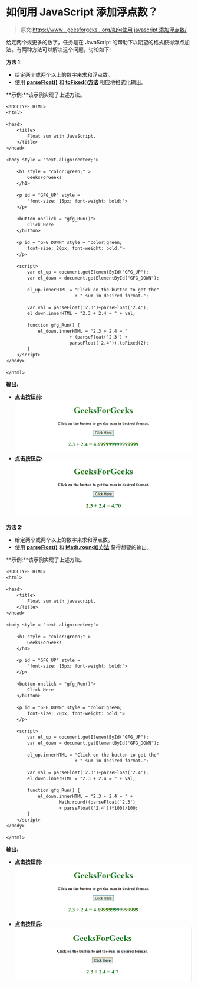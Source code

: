# 如何用 JavaScript 添加浮点数？

> 原文:[https://www . geesforgeks . org/如何使用 javascript 添加浮点数/](https://www.geeksforgeeks.org/how-to-add-float-numbers-using-javascript/)

给定两个或更多的数字，任务是在 JavaScript 的帮助下以期望的格式获得浮点加法。有两种方法可以解决这个问题，讨论如下:

**方法 1:**

*   给定两个或两个以上的数字来求和浮点数。
*   使用 **[parseFloat()](https://www.geeksforgeeks.org/javascript-parsefloat-with-examples/)** 和 **[toFixed()方法](https://www.geeksforgeeks.org/javascript-tofixed-function/)** 相应地格式化输出。

**示例:**该示例实现了上述方法。

```
<!DOCTYPE HTML> 
<html> 

<head> 
    <title> 
        Float sum with JavaScript.
    </title>
</head> 

<body style = "text-align:center;"> 

    <h1 style = "color:green;" > 
        GeeksForGeeks 
    </h1>

    <p id = "GFG_UP" style =
        "font-size: 15px; font-weight: bold;">
    </p>

    <button onclick = "gfg_Run()"> 
        Click Here
    </button>

    <p id = "GFG_DOWN" style = "color:green;
        font-size: 20px; font-weight: bold;">
    </p>

    <script>
        var el_up = document.getElementById("GFG_UP");
        var el_down = document.getElementById("GFG_DOWN");

        el_up.innerHTML = "Click on the button to get the"
                          + " sum in desired format.";

        var val = parseFloat('2.3')+parseFloat('2.4');
        el_down.innerHTML = "2.3 + 2.4 = " + val;

        function gfg_Run() {
            el_down.innerHTML = "2.3 + 2.4 = " 
                        + (parseFloat('2.3') + 
                        parseFloat('2.4')).toFixed(2);
        } 
    </script> 
</body> 

</html>
```

**输出:**

*   **点击按钮前:**
    ![](img/48b647b090cfce0b76782982b4622200.png)
*   **点击按钮后:**
    ![](img/b4564826607da4ca4bc6c6213afb793b.png)

**方法 2:**

*   给定两个或两个以上的数字来求和浮点数。
*   使用 **[parseFloat()](https://www.geeksforgeeks.org/javascript-parsefloat-with-examples/)** 和 **[Math.round()方法](https://www.geeksforgeeks.org/javascript-math-round-function/)** 获得想要的输出。

**示例:**该示例实现了上述方法。

```
<!DOCTYPE HTML> 
<html> 

<head> 
    <title> 
        Float sum with javascript.
    </title>
</head> 

<body style = "text-align:center;"> 

    <h1 style = "color:green;" > 
        GeeksForGeeks 
    </h1>

    <p id = "GFG_UP" style =
        "font-size: 15px; font-weight: bold;">
    </p>

    <button onclick = "gfg_Run()"> 
        Click Here
    </button>

    <p id = "GFG_DOWN" style = "color:green;
        font-size: 20px; font-weight: bold;">
    </p>

    <script>
        var el_up = document.getElementById("GFG_UP");
        var el_down = document.getElementById("GFG_DOWN");

        el_up.innerHTML = "Click on the button to get the"
                          + " sum in desired format.";

        var val = parseFloat('2.3')+parseFloat('2.4');
        el_down.innerHTML = "2.3 + 2.4 = " + val;

        function gfg_Run() {
            el_down.innerHTML = "2.3 + 2.4 = " + 
                    Math.round((parseFloat('2.3')
                    + parseFloat('2.4'))*100)/100;
        } 
    </script> 
</body> 

</html>
```

**输出:**

*   **点击按钮前:**
    ![](img/48b647b090cfce0b76782982b4622200.png)
*   **点击按钮后:**
    ![](img/9580c3b782c163c41b04aaf1c0ab0e80.png)